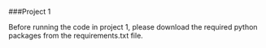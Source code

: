 ###Project 1

Before running the code in project 1, please download the required
python packages from the requirements.txt file. 
